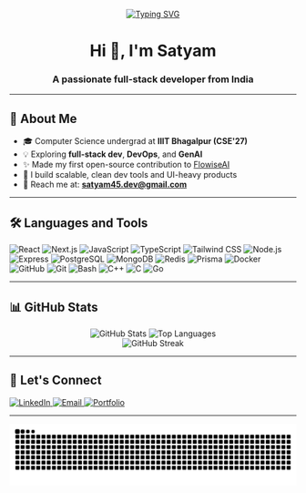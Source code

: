 <!-- 🏁 Custom Banner (You can replace this with your own banner from Canva, LottieFiles, or Haikei) -->
<p align="center">
  <a href="https://github.com/satyam-code45">
    <img src="https://readme-typing-svg.demolab.com?font=Fira+Code&pause=1000&center=true&vCenter=true&width=600&lines=Hi+there+%F0%9F%91%8B+I'm+Satyam;Full-stack+developer+%7C+Open+source+enthusiast" alt="Typing SVG" />
  </a>
</p>

<h1 align="center">Hi 👋, I'm Satyam</h1>
<h3 align="center">A passionate full-stack developer from India</h3>

---

## 🚀 About Me

- 🎓 Computer Science undergrad at **IIIT Bhagalpur (CSE'27)**
- 💡 Exploring **full-stack dev**, **DevOps**, and **GenAI**
- ✨ Made my first open-source contribution to [FlowiseAI](https://github.com/FlowiseAI/Flowise/pull/4729)
- 🔧 I build scalable, clean dev tools and UI-heavy products
- 📧 Reach me at: **satyam45.dev@gmail.com**

---

## 🛠️ Languages and Tools

<p align="left">
  <!-- Frontend -->
  <img src="https://cdn.jsdelivr.net/gh/devicons/devicon/icons/react/react-original-wordmark.svg" width="40" height="40" alt="React" />
  <img src="https://cdn.jsdelivr.net/gh/devicons/devicon/icons/nextjs/nextjs-line.svg" width="40" height="40" alt="Next.js" />
  <img src="https://cdn.jsdelivr.net/gh/devicons/devicon/icons/javascript/javascript-original.svg" width="40" height="40" alt="JavaScript" />
  <img src="https://cdn.jsdelivr.net/gh/devicons/devicon/icons/typescript/typescript-original.svg" width="40" height="40" alt="TypeScript" />
  <img src="https://www.vectorlogo.zone/logos/tailwindcss/tailwindcss-icon.svg" width="40" height="40" alt="Tailwind CSS" />

  <!-- Backend -->
  <img src="https://cdn.jsdelivr.net/gh/devicons/devicon/icons/nodejs/nodejs-original-wordmark.svg" width="40" height="40" alt="Node.js" />
  <img src="https://cdn.jsdelivr.net/gh/devicons/devicon/icons/express/express-original-wordmark.svg" width="40" height="40" alt="Express" />
  <img src="https://cdn.jsdelivr.net/gh/devicons/devicon/icons/postgresql/postgresql-original-wordmark.svg" width="40" height="40" alt="PostgreSQL" />
  <img src="https://cdn.jsdelivr.net/gh/devicons/devicon/icons/mongodb/mongodb-original-wordmark.svg" width="40" height="40" alt="MongoDB" />
  <img src="https://cdn.jsdelivr.net/gh/devicons/devicon/icons/redis/redis-original-wordmark.svg" width="40" height="40" alt="Redis" />
  <img src="https://cdn.simpleicons.org/prisma/2D3748" width="40" height="40" alt="Prisma" />

  <!-- DevOps & Tools -->
  <img src="https://cdn.jsdelivr.net/gh/devicons/devicon/icons/docker/docker-original-wordmark.svg" width="40" height="40" alt="Docker" />
  <img src="https://cdn.jsdelivr.net/gh/devicons/devicon/icons/github/github-original.svg" width="40" height="40" alt="GitHub" />
  <img src="https://cdn.jsdelivr.net/gh/devicons/devicon/icons/git/git-original.svg" width="40" height="40" alt="Git" />
  <img src="https://cdn.jsdelivr.net/gh/devicons/devicon/icons/bash/bash-original.svg" width="40" height="40" alt="Bash" />

  <!-- Languages -->
  <img src="https://cdn.jsdelivr.net/gh/devicons/devicon/icons/cplusplus/cplusplus-original.svg" width="40" height="40" alt="C++" />
  <img src="https://cdn.jsdelivr.net/gh/devicons/devicon/icons/c/c-original.svg" width="40" height="40" alt="C" />
  <img src="https://cdn.jsdelivr.net/gh/devicons/devicon/icons/go/go-original.svg" width="40" height="40" alt="Go" />
</p>

---

## 📊 GitHub Stats

<div align="center">
  <img src="https://github-readme-stats.vercel.app/api?username=satyam-code45&show_icons=true&theme=radical" height="150" alt="GitHub Stats" />
  <img src="https://github-readme-stats.vercel.app/api/top-langs?username=satyam-code45&layout=compact&theme=radical" height="150" alt="Top Languages" />
</div>

<div align="center">
  <img src="https://streak-stats.demolab.com?user=satyam-code45&theme=radical&hide_border=true" alt="GitHub Streak" />
</div>

---

## 🤗 Let's Connect

<p align="left">
  <a href="https://www.linkedin.com/in/satyam-code45/" target="_blank">
    <img src="https://img.shields.io/static/v1?message=LinkedIn&logo=linkedin&label=&color=0077B5&logoColor=white&labelColor=&style=for-the-badge" height="35" alt="LinkedIn" />
  </a>
  <a href="mailto:satyam45.dev@gmail.com" target="_blank">
    <img src="https://img.shields.io/static/v1?message=Gmail&logo=gmail&label=&color=D14836&logoColor=white&labelColor=&style=for-the-badge" height="35" alt="Email" />
  </a>
  <a href="https://satyam-portfolio-self.vercel.app/" target="_blank">
    <img src="https://img.shields.io/static/v1?message=Portfolio&logo=vercel&label=&color=000000&logoColor=white&labelColor=&style=for-the-badge" height="35" alt="Portfolio" />
  </a>
</p>

---

<!-- Snake Contribution Graph -->
<div align="center">
  <img src="https://github.com/satyam-code45/satyam-code45/raw/output/github-contribution-grid-snake-dark.svg" alt="snake" />
</div>
